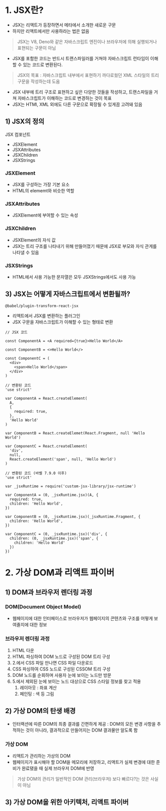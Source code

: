 # 1. JSX란?

- JSX는 리액트가 등장하면서 메타에서 소개한 새로운 구문
- 하지만 리액트에서만 사용하라는 법은 없음

> JSX는 V8, Deno와 같은 자바스크립트 엔진이나 브라우저에 의해 실행되거나 표현되는 구문이 아님

- JSX를 포함한 코드는 반드시 트랜스파일러를 거쳐야 자바스크립트 런타임이 이해할 수 있는 코드로 변환된다.

> JSX의 목표 : 자바스크립트 내부에서 표현하기 까다로웠던 XML 스타일의 트리 구문을 작성하는데 도움

- JSX 내부에 트리 구조로 표현하고 싶은 다양한 것들을 작성하고, 트랜스파일을 거쳐 자바스크립트가 이해하는 코드로 변경하는 것이 목표
- JSX는 HTMl, XML 외에도 다른 구문으로 확장될 수 있게끔 고려돼 있음

## 1) JSX의 정의

JSX 컴포넌트

- JSXElement
- JSXAttributes
- JSXChildren
- JSXStrings

### JSXElement

- JSX를 구성하는 가장 기본 요소
- HTML의 elememt와 비슷한 역할

### JSXAttributes

- JSXElement에 부여할 수 있는 속성

### JSXChildren

- JSXElement의 자식 값
- JSX는 트리 구조를 나타내기 위해 만들어졌기 때문에 JSX로 부모와 자식 관게를 나타낼 수 있음

### JSXStrings

- HTML에서 사용 가능한 문자열은 모두 JSXStrings에서도 사용 가능

## 3) JSX는 어떻게 자바스크립트에서 변환될까?

`@babel/plugin-transform-react-jsx`

- 리액트에서 JSX를 변환하는 플러그인
- JSX 구문을 자바스크립트가 이해할 수 있는 형태로 변환

```
// JSX 코드

const ComponentA = <A required={true}>Hello World</A>

const ComponentB = <>Hello World</>

const ComponentC = (
  <div>
    <span>Hello World</span>
  </div>
)
```

```
// 변환된 코드
'use strict'

var ComponentA = React.createElement(
  A,
  {
    required: true,
  },
  'Hello World'
)

var ComponentB = React.createElemet(React.Fragment, null 'Hello World')

var ComponentC = React.createElement(
  'div',
  null,
  React.createElement('span', null, 'Hello World')
)
```

```
// 변환된 코드 (바벨 7.9.0 이후)
'use strict'

var _jsxRuntime = require('custom-jsx-library/jsx-runtime')

var ComponentA = (0, _jsxRuntime.jsx)(A, {
  required: true,
  children: 'Hello World',
})

var ComponentB = (0, _jsxRuntime.jsx)(_jsxRuntime.Fragment, {
  children: 'Hello World',
})

var ComponentC = (0, _jsxRuntime.jsx)('div', {
  children: (0, _jsxRuntime.jsx)('span', {
    children: 'Hello World'
  })
})
```

# 2. 가상 DOM과 리액트 파이버

## 1) DOM과 브라우저 렌더링 과정

### DOM(Document Object Model)

- 웹페이지에 대한 인터페이스로 브라우저가 웹페이지의 콘텐츠와 구조를 어떻게 보여줄지에 대한 정보

### 브라우저 렌더링 과정

1. HTML 다운
2. HTML 파싱하여 DOM 노드로 구성된 DOM 트리 구성
3. 2.에서 CSS 파일 만나면 CSS 파일 다운로드
4. CSS 파싱하여 CSS 노드로 구성된 CSSOM 트리 구성
5. DOM 노드를 순회하며 사용자 눈에 보이는 노드만 방문
6. 5.에서 제외된 눈에 보이는 노드 대상으로 CSS 스타일 정보를 찾고 적용
   1. 레이아웃 : 좌표 계산
   2. 페인팅 : 색 등 그림

## 2) 가상 DOM의 탄생 배경

- 인터랙션에 따른 DOM의 최종 결과를 간편하게 제공 : DOM의 모든 변경 사항을 추적하는 것이 아니라, 결과적으로 만들어지는 DOM 결과물만 알도록 함

### 가상 DOM

- 리액트가 관리하는 가상의 DOM
- 웹페이지가 표시해야 할 DOM을 메모리에 저장하고, 리액트가 실제 변경에 대한 준비가 완료됐을 때 실제 브라우저 DOM에 반영

> 가상 DOM의 관리가 일반적인 DOM 관리(브라우저) 보다 빠르다?는 것은 사실이 아님

## 3) 가상 DOM을 위한 아키텍처, 리액트 파이버
